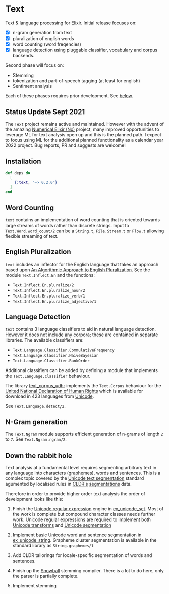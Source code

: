# Text

Text & language processing for Elixir.  Initial release focuses on:

* [x] n-gram generation from text
* [x] pluralization of english words
* [x] word counting (word freqencies)
* [x] language detection using pluggable classifier, vocabulary and corpus backends.

Second phase will focus on:

* Stemming
* tokenization and part-of-speech tagging (at least for english)
* Sentiment analysis

Each of these phases requires prior development. See [below](#down_the_rabbit_hole).

## Status Update Sept 2021

The `Text` project remains active and maintained. However with the advent of the amazing [Numerical Elixir (Nx)](https://github.com/elixir-nx) project, many improved opportunities to leverage ML for text analysis open up and this is the planned path.  I expect to focus using ML for the additional planned functionality as a calendar year 2022 project.  Bug reports, PR and suggests are welcome!

## Installation

```elixir
def deps do
  [
    {:text, "~> 0.2.0"}
  ]
end
```

## Word Counting

`text` contains an implementation of word counting that is oriented towards large streams of words rather than discrete strings. Input to `Text.Word.word_count/2` can be a `String.t`, `File.Stream.t` or `Flow.t` allowing flexible streaming of text.

## English Pluralization

`text` includes an inflector for the English language that takes an approach based upon  [An Algorithmic Approach to English Pluralization](http://users.monash.edu/~damian/papers/HTML/Plurals.html). See the module `Text.Inflect.En` and the functions:

* `Text.Inflect.En.pluralize/2`
* `Text.Inflect.En.pluralize_noun/2`
* `Text.Inflect.En.pluralize_verb/1`
* `Text.Inflect.En.pluralize_adjective/1`

## Language Detection

`text` contains 3 language classifiers to aid in natural language detection. However it does not include any corpora; these are contained in separate libraries. The available classifiers are:

* `Text.Language.Classifier.CommulativeFrequency`
* `Text.Language.Classifier.NaiveBayesian`
* `Text.Language.Classifier.RankOrder`

Additional classifiers can be added by defining a module that implements the `Text.Language.Classifier` behaviour.

The library [text_corpus_udhr](https://hex.pm/packages/text_corpus_udhr) implements the `Text.Corpus` behaviour for the [United National Declaration of Human Rights](https://en.wikipedia.org/wiki/Universal_Declaration_of_Human_Rights) which is available for download in 423 languages from [Unicode](https://unicode.org/udhr/).

See `Text.Language.detect/2`.

## N-Gram generation

The `Text.Ngram` module supports efficient generation of n-grams of length `2` to `7`. See `Text.Ngram.ngram/2`.

## Down the rabbit hole

Text analysis at a fundamental level requires segmenting arbitrary text in any language into characters (graphemes), words and sentences. This is a complex topic covered by the [Unicode text segmentation](https://unicode.org/reports/tr29) standard agumented by localised rules in [CLDR's](https://cldr.unicode.org)  [segmentations](https://unicode-org.github.io/cldr/ldml/tr35-general.html#Segmentations) data.

Therefore in order to provide higher order text analysis the order of development looks like this:

1. Finish the [Unicode regular expression](http://unicode.org/reports/tr18/) engine in [ex_unicode_set](https://github.com/elixir-unicode/unicode_set). Most of the work is complete but compound character classes needs further work.  Unicode regular expressions are required to implement both [Unicode transforms](https://unicode.org/reports/tr35/tr35-general.html#Transforms) and [Unicode segmentation](https://unicode-org/reports/tr25/tr35-general.html#Segmentations)

2. Implement basic Unicode word and sentence segmentation in [ex_unicode_string](https://github.com/elixir-unicode/unicode_string). Grapheme cluster segmentation is available in the standard library as `String.graphemes/1`

3. Add CLDR tailorings for locale-specific segmentation of words and sentences.

4. Finish up the [Snowball](https://snowballstem.org) stemming compiler. There is a lot to do here, only the parser is partially complete.

5. Implement stemming
